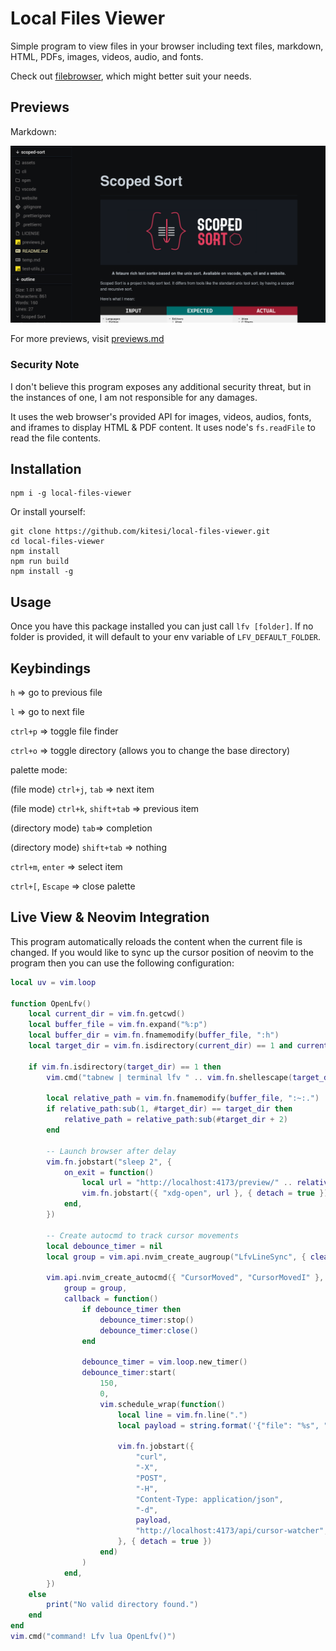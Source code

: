 # Local Files Viewer

Simple program to view files in your browser including text files, markdown,
HTML, PDFs, images, videos, audio, and fonts.

Check out [filebrowser](https://filebrowser.org/installation), which might better
suit your needs.

## Previews

Markdown:

![markdown](assets/markdown.png)

For more previews, visit [previews.md](previews.md)

### Security Note

I don't believe this program exposes any additional security threat, but in the
instances of one, I am not responsible for any damages.

It uses the web browser's provided API for images, videos, audios, fonts, and
iframes to display HTML & PDF content. It uses node's `fs.readFile` to read the
file contents.

## Installation

```shell
npm i -g local-files-viewer
```

Or install yourself:

```shell
git clone https://github.com/kitesi/local-files-viewer.git
cd local-files-viewer
npm install
npm run build
npm install -g
```

## Usage

Once you have this package installed you can just call `lfv [folder]`.
If no folder is provided, it will default to your env variable of `LFV_DEFAULT_FOLDER`.

## Keybindings

`h` => go to previous file

`l` => go to next file

`ctrl+p` => toggle file finder

`ctrl+o` => toggle directory (allows you to change the base directory)

palette mode:

(file mode) `ctrl+j`, `tab` => next item

(file mode) `ctrl+k`, `shift+tab` => previous item

(directory mode) `tab`=> completion

(directory mode) `shift+tab` => nothing

`ctrl+m`, `enter` => select item

`ctrl+[`, `Escape` => close palette

## Live View & Neovim Integration

This program automatically reloads the content when the current file is changed. If you would like to sync up the cursor position of neovim to the program then you can use the following configuration:

```lua
local uv = vim.loop

function OpenLfv()
	local current_dir = vim.fn.getcwd()
	local buffer_file = vim.fn.expand("%:p")
	local buffer_dir = vim.fn.fnamemodify(buffer_file, ":h")
	local target_dir = vim.fn.isdirectory(current_dir) == 1 and current_dir or buffer_dir

	if vim.fn.isdirectory(target_dir) == 1 then
		vim.cmd("tabnew | terminal lfv " .. vim.fn.shellescape(target_dir))

		local relative_path = vim.fn.fnamemodify(buffer_file, ":~:.")
		if relative_path:sub(1, #target_dir) == target_dir then
			relative_path = relative_path:sub(#target_dir + 2)
		end

		-- Launch browser after delay
		vim.fn.jobstart("sleep 2", {
			on_exit = function()
				local url = "http://localhost:4173/preview/" .. relative_path
				vim.fn.jobstart({ "xdg-open", url }, { detach = true })
			end,
		})

		-- Create autocmd to track cursor movements
		local debounce_timer = nil
		local group = vim.api.nvim_create_augroup("LfvLineSync", { clear = true })

		vim.api.nvim_create_autocmd({ "CursorMoved", "CursorMovedI" }, {
			group = group,
			callback = function()
				if debounce_timer then
					debounce_timer:stop()
					debounce_timer:close()
				end

				debounce_timer = vim.loop.new_timer()
				debounce_timer:start(
					150,
					0,
					vim.schedule_wrap(function()
						local line = vim.fn.line(".")
						local payload = string.format('{"file": "%s", "line": %d}', relative_path, line)

						vim.fn.jobstart({
							"curl",
							"-X",
							"POST",
							"-H",
							"Content-Type: application/json",
							"-d",
							payload,
							"http://localhost:4173/api/cursor-watcher",
						}, { detach = true })
					end)
				)
			end,
		})
	else
		print("No valid directory found.")
	end
end
vim.cmd("command! Lfv lua OpenLfv()")
```
